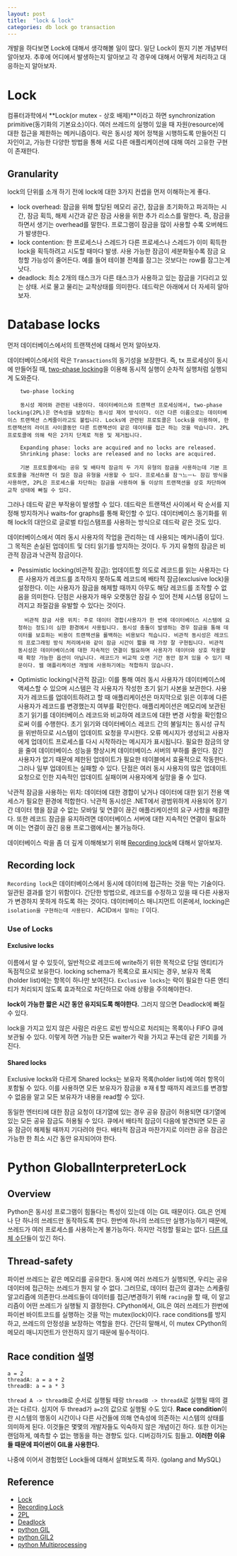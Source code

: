 ```yaml
---
layout: post
title:  "lock & lock"
categories: db lock go transaction
---
```


개발을 하다보면 Lock에 대해서 생각해볼 일이 많다. 일단 Lock이 뭔지 기본 개념부터 알아보자. 추후에 어디에서 발생하는지 알아보고 각 경우에 대해서 어떻게 처리하고 대응하는지 알아보자.

# Lock
컴퓨터과학에서 **Lock(or mutex - 상호 배제)**이라고 하면 synchronization primitive(동기화의 기본요소)이다. 여러 쓰레드의 실행이 있을 때 자원(resource)에 대한 접근을 제한하는 메커니즘이다. 락은 동시성 제어 정책을 시행하도록 만들어진 디자인이고, 가능한 다양한 방법을 통해 서로 다른 애플리케이션에 대해 여러 고유한 구현이 존재한다.

## Granularity

lock의 단위를 소개 하기 전에 lock에 대한 3가지 컨셉을 먼저 이해하는게 좋다.

- lock overhead: 잠금을 위해 할당된 메모리 공간, 잠금을 초기화하고 파괴하는 시간, 잠금 획득, 해제 시간과 같은 잠금 사용을 위한 추가 리소스를 말한다. 즉, 잠금을 하면서 생기는 overhead를 말한다. 프로그램이 잠금을 많이 사용할 수록 오버헤드가 발생한다.
- lock contention: 한 프로세스나 스레드가 다른 프로세스나 스레드가 이미 획득한 lock을 획득하려고 시도할 때마다 발생. 사용 가능한 잠금이 세분화될수록 잠금 요청할 가능성이 줄어든다. 예를 들어 테이블 전체를 잠그는 것보다는 row를 잠그는게 낫다.
- deadlock: 최소 2개의 태스크가 다른 태스크가 사용하고 있는 잠금을 기다리고 있는 상태. 서로 물고 물리는 교착상태를 의미한다. 데드락은 아래에서 더 자세히 알아보자.

# Database locks

먼저 데이터베이스에서의 트랜잭션에 대해서 먼저 알아보자. 

데이터베이스에서의 락은 `Transactions`의 동기성을 보장한다. 즉, tx 프로세싱이 동시에 만들어질 때, [two-phase locking][2PL]을 이용해 동시적 실행이 순차적 실행처럼 실행되게 도와준다. 

        two-phase locking

        동시성 제어와 관련된 내용이다. 데이터베이스와 트랜잭션 프로세싱에서, two-phase locking(2PL)은 연속성을 보장하는 동시성 제어 방식이다. 이건 다른 이름으로는 데이터베이스 트랜잭션 스케줄이라고도 불립니다. Locks에 관련된 프로토콜은 locks을 이용하여, 한 트랜잭션의 라이프 사이클동안 다른 트랜잭션이 같은 데이터를 접근 하는 것을 막습니다. 2PL 프로토콜에 의해 락은 2가지 단계로 적용 및 제거됩니다.

        Expanding phase: locks are acquired and no locks are released.
        Shrinking phase: locks are released and no locks are acquired.

        기본 프로토콜에서는 공유 및 배타적 잠금의 두 가지 유형의 잠금을 사용하는데 기본 프로토콜을 개선하면 더 많은 잠금 유형을 사용할 수 있다. 프로세스를 잠ㄱ느ㅡㄴ 잠김 방식을 사용하면, 2PL은 프로세스를 차단하는 잠금을 사용하여 둘 이상의 트랜잭션을 상호 차단하여 교착 상태에 빠질 수 있다.

그러나 데드락 같은 부작용이 발생할 수 있다. 데드락은 트랜잭션 사이에서 락 순서를 지정해 방지하거나 waits-for graphs를 통해 확인할 수 있다. 데이터베이스 동기화를 위해 lock의 대안으로 글로벌 타임스탬프를 사용하는 방식으로 데드락 같은 것도 있다.

데이터베이스에서 여러 동시 사용자의 작업을 관리하는 데 사용되는 메커니즘이 있다. 그 목적은 손실된 업데이트 및 더티 읽기를 방지하는 것이다. 두 가지 유형의 잠금은 비관적 잠금과 낙관적 잠금이다.

- Pessimistic locking(비관적 잠금): 업데이트할 의도로 레코드를 읽는 사용자는 다른 사용자가 레코드를 조작하지 못하도록 레코드에 배타적 잠금(exclusive lock)을 설정한다. 이는 사용자가 잠금을 해제할 때까지 아무도 해당 레코드를 조작할 수 없음을 의미한다. 단점은 사용자가 매우 오랫동안 잠길 수 있어 전체 시스템 응답이 느려지고 좌절감을 유발할 수 있다는 것이다.

        비관적 잠금 사용 위치: 주로 데이터 경합(사용자가 한 번에 데이터베이스 시스템에 요청하는 정도)이 심한 환경에서 사용됩니다. 동시성 충돌이 발생하는 경우 잠금을 통해 데이터를 보호하는 비용이 트랜잭션을 롤백하는 비용보다 적습니다. 비관적 동시성은 레코드의 프로그래밍 방식 처리에서와 같이 잠금 시간이 짧을 때 가장 잘 구현됩니다. 비관적 동시성은 데이터베이스에 대한 지속적인 연결이 필요하며 사용자가 데이터와 상호 작용할 때 확장 가능한 옵션이 아닙니다. 레코드가 비교적 오랜 기간 동안 잠겨 있을 수 있기 때문이다. 웹 애플리케이션 개발에 사용하기에는 적합하지 않습니다.

- Optimistic locking(낙관적 잠금): 이를 통해 여러 동시 사용자가 데이터베이스에 액세스할 수 있으며 시스템은 각 사용자가 작성한 초기 읽기 사본을 보관한다. 사용자가 레코드를 업데이트하려고 할 때 애플리케이션은 마지막으로 읽은 이후에 다른 사용자가 레코드를 변경했는지 여부를 확인한다. 애플리케이션은 메모리에 보관된 초기 읽기를 데이터베이스 레코드와 비교하여 레코드에 대한 변경 사항을 확인함으로써 이를 수행한다. 초기 읽기와 데이터베이스 레코드 간의 불일치는 동시성 규칙을 위반하므로 시스템이 업데이트 요청을 무시한다. 오류 메시지가 생성되고 사용자에게 업데이트 프로세스를 다시 시작하라는 메시지가 표시됩니다. 필요한 잠금의 양을 줄여 데이터베이스 성능을 향상시켜 데이터베이스 서버의 부하를 줄인다. 잠긴 사용자가 없기 때문에 제한된 업데이트가 필요한 테이블에서 효율적으로 작동한다. 그러나 일부 업데이트는 실패할 수 있다. 단점은 여러 동시 사용자의 많은 업데이트 요청으로 인한 지속적인 업데이트 실패이며 사용자에게 실망을 줄 수 있다.

낙관적 잠금을 사용하는 위치: 데이터에 대한 경합이 낮거나 데이터에 대한 읽기 전용 액세스가 필요한 환경에 적합한다. 낙관적 동시성은 .NET에서 광범위하게 사용되어 장기간 데이터 행을 잠글 수 없는 모바일 및 연결이 끊긴 애플리케이션의 요구 사항을 해결한다. 또한 레코드 잠금을 유지하려면 데이터베이스 서버에 대한 지속적인 연결이 필요하며 이는 연결이 끊긴 응용 프로그램에서는 불가능하다.

데이터베이스 락을 좀 더 깊게 이해해보기 위해 [Recording lock][Recording_Lock]에 대해서 알아보자.

## Recording lock

`Recording lock`은 데이터베이스에서 동시에 데이터에 접근하는 것을 막는 기술이다. 일관된 결과를 얻기 위함이다. 간단한 방법으로, 레코드를 수정하고 있을 때 다른 사용자가 변경하지 못하게 하도록 하는 것이다. 데이터베이스 매니지먼트 이론에서, locking은 `isolation을 구현하는데 사용된다. `ACID`에서 말하는 `I`이다.

### Use of Locks

#### Exclusive locks
이름에서 알 수 있듯이, 일반적으로 레코드에 write하기 위한 목적으로 단일 엔티티가 독점적으로 보유한다. locking schema가 목록으로 표시되는 경우, 보유자 목록(holder list)에는 항목이 하나만 보여진다. `Exclusive locks`는 락이 필요한 다른 엔티티가 처리되지 않도록 효과적으로 차단하므로 아래 상황을 주의해야한다.

**lock이 가능한 짧은 시간 동안 유지되도록 해야한다.** 그러지 않으면 Deadlock에 빠질 수 있다.

lock을 가지고 있지 않은 사람은 라운드 로빈 방식으로 처리되는 목록이나 FIFO 큐에 보관될 수 있다. 이렇게 하면 가능한 모든 waiter가 락을 가지고 푸는데 같은 기회를 가진다.

#### Shared locks
Exclusive locks와 다르게 Shared locks는 보유자 목록(holder list)에 여러 항목이 포함될 수 있다. 이를 사용하면 모든 보유자가 잠금을 ㅎ재ㅔ할 때까지 레코드를 변경할 수 없음을 알고 모든 보유자가 내용을 read할 수 있다.

동일한 엔터티에 대한 잠금 요청이 대기열에 있는 경우 공유 잠금이 허용되면 대기열에 있는 모든 공유 잠금도 허용될 수 있다. 큐에서 배타적 잠금이 다음에 발견되면 모든 공유 잠금이 해제될 때까지 기다려야 한다. 배타적 잠금과 마찬가지로 이러한 공유 잠금은 가능한 한 최소 시간 동안 유지되어야 한다.

# Python GlobalInterpreterLock

## Overview
Python은 동시성 프로그램이 힘들다는 특성이 있는데 이는 GIL 때문이다. GIL은 언제나 단 하나의 쓰레드만 동작하도록 한다. 한번에 하나의 쓰레드만 실행가능하기 때문에, 쓰레드가 여러 프로세스를 사용하는게 불가능하다. 하지만 걱정할 필요는 없다. [다른 대체 수단][python_multi_processing]들이 있긴 하다.

## Thread-safety
파이썬 쓰레드는 같은 메모리를 공유한다. 동시에 여러 쓰레드가 실행되면, 우리는 공유 데이터에 접근하는 쓰레드가 뭔지 알 수 없다. 그러므로, 데이터 접근의 결과는 스케줄링 알고리즘에 의존한다.쓰레드들이 데이터를 접근/변경하기 위해 `racing`을 할 때, 이 알고리즘이 어떤 쓰레드가 실행될 지 결정한다. CPython에서, GIL은 여러 쓰레드가 한번에 파이썬 바이트코드를 실행하는 것을 막는 mutex(lock)이다. race conditions를 방지하고, 쓰레드의 안정성을 보장하는 역할을 한다. 간단히 말해서, 이 mutex CPython의 메모리 매니지먼트가 안전하지 않기 때문에 필수적이다.

## Race condition 설명
```
a = 2
threadA: a = a + 2
threadB: a = a * 3
```
`thread A -> threadB`로 순서로 실행될 때랑 `threadB -> threadA`로 실행될 때의 결과는 다르다. 심지어 두 thread가 `a=2`의 값으로 실행될 수도 있다. **Race condition**이란 시스템의 행동이 시간이나 다른 사건들에 의해 연속성에 의존하는 시스템의 상태를 의미하게 된다. 이것들은 몇몇의 개발자들도 익숙하지 않은 개념이긴 하다. 또한 이거는 랜덤하게, 예측할 수 없는 행동을 하는 경향도 있다. 디버깅하기도 힘들고. **이러한 이유들 때문에 파이썬이 GIL을 사용한다.**


나중에 이어서 경험했던 Lock들에 대해서 살펴보도록 하자. (golang and MySQL)
## Reference
- [Lock][Lock]
- [Recording Lock][Recording_Lock]
- [2PL][2PL]
- [Deadlock][Deadlock]
- [python GIL][python_GIL]
- [python GIL2][python_GIL2]
- [python Multiprocessing][python_multi_processing]


[Lock]:https://en.wikipedia.org/wiki/Lock_(computer_science)
[Recording_Lock]:https://en.wikipedia.org/wiki/Record_locking
[2PL]:https://en.wikipedia.org/wiki/Two-phase_locking
[Deadlock]:https://en.wikipedia.org/wiki/Deadlock
[python_GIL]:https://wiki.python.org/moin/GlobalInterpreterLock
[python_GIL2]:https://python.land/python-concurrency/the-python-gil
[python_multi_processing]:https://python.land/python-concurrency/python-multiprocessing
